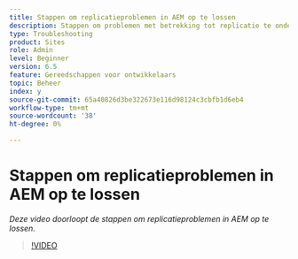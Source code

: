```yaml
---
title: Stappen om replicatieproblemen in AEM op te lossen
description: Stappen om problemen met betrekking tot replicatie te onderzoeken en op te lossen
type: Troubleshooting
product: Sites
role: Admin
level: Beginner
version: 6.5
feature: Gereedschappen voor ontwikkelaars
topic: Beheer
index: y
source-git-commit: 65a40826d3be322673e116d98124c3cbfb1d6eb4
workflow-type: tm+mt
source-wordcount: '38'
ht-degree: 0%

---
```



# Stappen om replicatieproblemen in AEM op te lossen

*Deze video doorloopt de stappen om replicatieproblemen in AEM op te lossen.*

>[!VIDEO](https://video.tv.adobe.com/v/335471?quality=9&learn=on)

